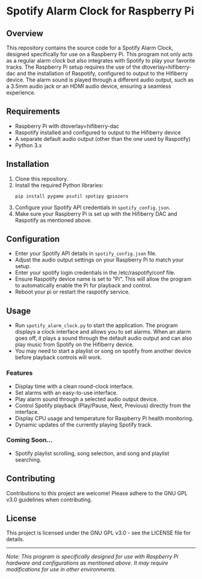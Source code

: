 # Spotify Alarm Clock for Raspberry Pi

## Overview
This repository contains the source code for a Spotify Alarm Clock, designed specifically for use on a Raspberry Pi. This program not only acts as a regular alarm clock but also integrates with Spotify to play your favorite tracks. The Raspberry Pi setup requires the use of the dtoverlay=hifiberry-dac and the installation of Raspotify, configured to output to the Hifiberry device. The alarm sound is played through a different audio output, such as a 3.5mm audio jack or an HDMI audio device, ensuring a seamless experience.

## Requirements
- Raspberry Pi with dtoverlay=hifiberry-dac
- Raspotify installed and configured to output to the Hifiberry device
- A separate default audio output (other than the one used by Raspotify)
- Python 3.x

## Installation
1. Clone this repository.
2. Install the required Python libraries:
   ```
   pip install pygame psutil spotipy gpiozero
   ```
3. Configure your Spotify API credentials in `spotify_config.json`.
4. Make sure your Raspberry Pi is set up with the Hifiberry DAC and Raspotify as mentioned above.

## Configuration
- Enter your Spotify API details in `spotify_config.json` file.
- Adjust the audio output settings on your Raspberry Pi to match your setup.
- Enter your spotify login credentials in the /etc/raspotify/conf file.
- Ensure Raspotify device name is set to "Pi". This will allow the program to automatically enable the Pi for playback and control.
- Reboot your pi or restart the raspotify service.

## Usage
- Run `spotify_alarm_clock.py` to start the application. The program displays a clock interface and allows you to set alarms. When an alarm goes off, it plays a sound through the default audio output and can also play music from Spotify on the Hifiberry device.
- You may need to start a playlist or song on spotify from another device before playback controls will work.

### Features
- Display time with a clean round-clock interface.
- Set alarms with an easy-to-use interface.
- Play alarm sound through a selected audio output device.
- Control Spotify playback (Play/Pause, Next, Previous) directly from the interface.
- Display CPU usage and temperature for Raspberry Pi health monitoring.
- Dynamic updates of the currently playing Spotify track.

### Coming Soon...
- Spotify playlist scrolling, song selection, and song and playlist searching.

## Contributing
Contributions to this project are welcome! Please adhere to the GNU GPL v3.0 guidelines when contributing.

## License
This project is licensed under the GNU GPL v3.0 - see the LICENSE file for details.

---

*Note: This program is specifically designed for use with Raspberry Pi hardware and configurations as mentioned above. It may require modifications for use in other environments.*
